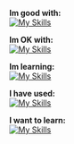 **Im good with:** <br>
[![My Skills](https://skillicons.dev/icons?i=godot,py)](https://github.com/cyteon)

**Im OK with:** <br>
[![My Skills](https://skillicons.dev/icons?i=js,mongodb,react,svelte)](https://github.com/cyteon)

**Im learning:** <br>
[![My Skills](https://skillicons.dev/icons?i=cs,cpp,firebase,java)](https://github.com/cyteon)


**I have used:** <br>
[![My Skills](https://skillicons.dev/icons?i=rust)](https://github.com/cyteon)

**I want to learn:** <br>
[![My Skills](https://skillicons.dev/icons?i=lua,defold)](https://github.com/cyteon)

